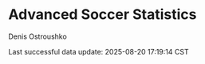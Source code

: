 # Advanced Soccer Statistics
Denis Ostroushko

<!-- gfm -->

Last successful data update: 2025-08-20 17:19:14 CST
